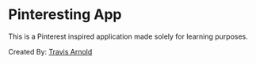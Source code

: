 # Pinteresting App

This is a Pinterest inspired application made solely for learning purposes.

Created By: [Travis Arnold](http://www.owleyes.co)